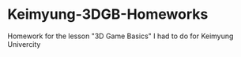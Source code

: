 # Keimyung-3DGB-Homeworks
Homework for the lesson "3D Game Basics" I had to do for Keimyung Univercity
